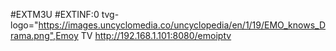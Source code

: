 #EXTM3U
#EXTINF:0 tvg-logo="https://images.uncyclomedia.co/uncyclopedia/en/1/19/EMO_knows_Drama.png",Emoy TV 
http://192.168.1.101:8080/emoiptv
